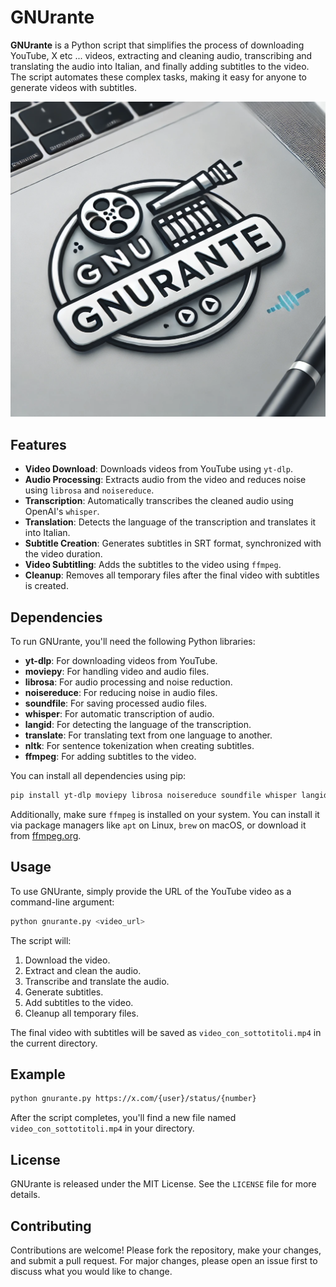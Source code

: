 # GNUrante

**GNUrante** is a Python script that simplifies the process of downloading YouTube, X etc ... videos, extracting and cleaning audio, transcribing and translating the audio into Italian, and finally adding subtitles to the video. The script automates these complex tasks, making it easy for anyone to generate videos with subtitles.

![GNUrante Logo](./gnurante-logo.png)


## Features

- **Video Download**: Downloads videos from YouTube using `yt-dlp`.
- **Audio Processing**: Extracts audio from the video and reduces noise using `librosa` and `noisereduce`.
- **Transcription**: Automatically transcribes the cleaned audio using OpenAI's `whisper`.
- **Translation**: Detects the language of the transcription and translates it into Italian.
- **Subtitle Creation**: Generates subtitles in SRT format, synchronized with the video duration.
- **Video Subtitling**: Adds the subtitles to the video using `ffmpeg`.
- **Cleanup**: Removes all temporary files after the final video with subtitles is created.

## Dependencies

To run GNUrante, you'll need the following Python libraries:

- **yt-dlp**: For downloading videos from YouTube.
- **moviepy**: For handling video and audio files.
- **librosa**: For audio processing and noise reduction.
- **noisereduce**: For reducing noise in audio files.
- **soundfile**: For saving processed audio files.
- **whisper**: For automatic transcription of audio.
- **langid**: For detecting the language of the transcription.
- **translate**: For translating text from one language to another.
- **nltk**: For sentence tokenization when creating subtitles.
- **ffmpeg**: For adding subtitles to the video.

You can install all dependencies using pip:

```bash
pip install yt-dlp moviepy librosa noisereduce soundfile whisper langid translate nltk ffmpeg-python
```

Additionally, make sure `ffmpeg` is installed on your system. You can install it via package managers like `apt` on Linux, `brew` on macOS, or download it from [ffmpeg.org](https://ffmpeg.org/download.html).

## Usage

To use GNUrante, simply provide the URL of the YouTube video as a command-line argument:

```bash
python gnurante.py <video_url>
```

The script will:

1. Download the video.
2. Extract and clean the audio.
3. Transcribe and translate the audio.
4. Generate subtitles.
5. Add subtitles to the video.
6. Cleanup all temporary files.

The final video with subtitles will be saved as `video_con_sottotitoli.mp4` in the current directory.

## Example

```bash
python gnurante.py https://x.com/{user}/status/{number}
```

After the script completes, you'll find a new file named `video_con_sottotitoli.mp4` in your directory.

## License

GNUrante is released under the MIT License. See the `LICENSE` file for more details.

## Contributing

Contributions are welcome! Please fork the repository, make your changes, and submit a pull request. For major changes, please open an issue first to discuss what you would like to change.
